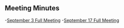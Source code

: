 ## Meeting Minutes

 -[September 3 Full Meeting](./meetingMinutes/9.03FullMeetingMinutes.pdf)
 -[September 17 Full Meeting](./meetingMinutes/9.17FullMeetingMinutes.pdf)



